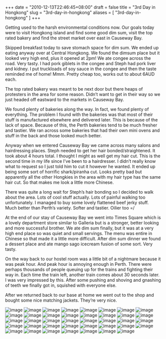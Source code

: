 +++
date = "2010-12-13T22:46:45+08:00"
draft = false
title = "3rd Day in Hongkong"
slug = "3rd-day-in-hongkong"
aliases = [
	"3rd-day-in-hongkong"
]
+++

Getting used to the harsh environmental conditions now. Our goals today were to visit Hongkong island and find some good dim sum, visit the top rated bakery and find the street market over east in Causeway Bay.

Skipped breakfast today to save stomach space for dim sum. We ended up eating anyway over at Central Hongkong. We found the dimsum place but it looked very high end, plus it opened at 2pm! We ate congee across the road. Very tasty. I had pork giblets in the congee and Steph had pork liver and kidney. I put truckloads of soy sauce in the congee and then the taste reminded me of home! Mmm. Pretty cheap too, works out to about 6AUD each.

The top rated bakery was meant to be next door but there heaps of protesters in the area for some reason. Didn’t want to get in their way so we just headed off eastward to the markets in Causeway Bay.

We found plenty of bakeries along the way. In fact, we found plenty of everything. The problem I found with the bakeries was that most of their stuff is manufactured elsewhere and delivered later. This is because of the lack of space. Because of this, the Perth bakeries tend to be much fresher and tastier. We ran across some bakeries that had their own mini ovens and stuff in the back and those looked much better.

Anyway when we entered Causeway Bay we came across many salons and hairdressing places. Steph needed to get her hair bonded/straightened. It took about 4 hours total. I thought I might as well get my hair cut. This is the second time in my life since I’ve been to a hairdresser. I didn’t really know what to request so I just told him to cut it however he wanted. It ended up being some sort of horrific shark/piranha cut. Looks pretty bad but apparently all the other Hongkies in the area with my hair type has the same hair cut. So that makes me look a little more Chinese.

There was quite a long wait for Steph’s hair bonding so I decided to walk about the area. Lots of cool stuff actually. Lots of painful walking too unfortunately. I managed to buy some lovely flattened beef jerky stuff. Much better than Perth’s variety. Softer and tastier. Oilier too =/

At the end of our stay of Causeway Bay we went into Times Square which is a lovely department store similar to Galleria but is a stronger, better looking and more successful brother. We ate dim sum finally, but it was at a very high end place so was quiet and small servings. The menu was entire in Chinese so that made it a little more difficult. After dim sum dinner we found a dessert place and ate mango sago icecream fusion of some sort. Very tasty.

On the way back to our hostel room was a little bit of a nightmare because it was peak hour. And peak hour is annoying enough in Perth. There were perhaps thousands of people queuing up for the trains and fighting their way in. Each time the train left, another train comes about 30 seconds later. I was very impressed by this. After some pushing and shoving and gnashing of teeth we finally got in, squished with everyone else.

After we returned back to our base at home we went out to the shop and bought some nice matching jackets. They’re very nice.

![image](/images/2010/12/IMAG0095.jpg)
![image](/images/2010/12/IMAG0096.jpg)
![image](/images/2010/12/IMAG0097.jpg)
![image](/images/2010/12/IMAG0098.jpg)
![image](/images/2010/12/IMAG0099.jpg)
![image](/images/2010/12/IMAG0100.jpg)
![image](/images/2010/12/IMAG0101.jpg)
![image](/images/2010/12/IMAG0103.jpg)
![image](/images/2010/12/IMAG0104.jpg)
![image](/images/2010/12/IMAG0105.jpg)
![image](/images/2010/12/IMAG0106.jpg)
![image](/images/2010/12/IMAG0107.jpg)
![image](/images/2010/12/IMAG0108.jpg)
![image](/images/2010/12/IMAG0109.jpg)
![image](/images/2010/12/IMAG0110.jpg)
![image](/images/2010/12/IMAG0111.jpg)
![image](/images/2010/12/IMAG0112.jpg)
![image](/images/2010/12/IMAG0113.jpg)
![image](/images/2010/12/IMAG0114.jpg)
![image](/images/2010/12/IMAG0115.jpg)
![image](/images/2010/12/IMAG0116.jpg)
![image](/images/2010/12/IMAG0117.jpg)
![image](/images/2010/12/IMAG0118.jpg)
![image](/images/2010/12/IMAG0119.jpg)
![image](/images/2010/12/IMAG0120.jpg)
![image](/images/2010/12/IMAG0121.jpg)
![image](/images/2010/12/IMAG0122.jpg)
![image](/images/2010/12/IMAG0123.jpg)
![image](/images/2010/12/IMAG0124.jpg)
![image](/images/2010/12/IMAG0125.jpg)
![image](/images/2010/12/IMAG0127.jpg)
![image](/images/2010/12/IMAG0128.jpg)
![image](/images/2010/12/IMAG0129.jpg)
![image](/images/2010/12/IMAG0130.jpg)
![image](/images/2010/12/IMAG0131.jpg)
![image](/images/2010/12/IMAG0132.jpg)
![image](/images/2010/12/IMAG0133.jpg)
![image](/images/2010/12/IMAG0134.jpg)
![image](/images/2010/12/IMAG0135.jpg)